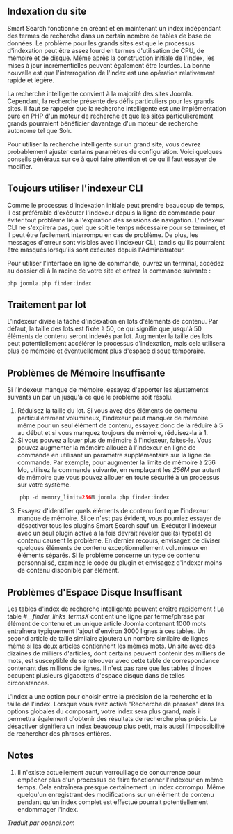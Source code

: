 <!-- Filename: Smart_Search_on_large_sites / Display title: Recherche Intelligente sur Grands Sites -->

## Indexation du site

Smart Search fonctionne en créant et en maintenant un index indépendant des termes de recherche dans un certain nombre de tables de base de données. Le problème pour les grands sites est que le processus d'indexation peut être assez lourd en termes d'utilisation de CPU, de mémoire et de disque. Même après la construction initiale de l'index, les mises à jour incrémentielles peuvent également être lourdes. La bonne nouvelle est que l'interrogation de l'index est une opération relativement rapide et légère.

La recherche intelligente convient à la majorité des sites Joomla. Cependant, la recherche présente des défis particuliers pour les grands sites. Il faut se rappeler que la recherche intelligente est une implémentation pure en PHP d'un moteur de recherche et que les sites particulièrement grands pourraient bénéficier davantage d'un moteur de recherche autonome tel que Solr.

Pour utiliser la recherche intelligente sur un grand site, vous devrez probablement ajuster certains paramètres de configuration. Voici quelques conseils généraux sur ce à quoi faire attention et ce qu'il faut essayer de modifier.

## Toujours utiliser l'indexeur CLI

Comme le processus d'indexation initiale peut prendre beaucoup de temps, il est préférable d'exécuter l'indexeur depuis la ligne de commande pour éviter tout problème lié à l'expiration des sessions de navigation. L'indexeur CLI ne s'expirera pas, quel que soit le temps nécessaire pour se terminer, et il peut être facilement interrompu en cas de problème. De plus, les messages d'erreur sont visibles avec l'indexeur CLI, tandis qu'ils pourraient être masqués lorsqu'ils sont exécutés depuis l'Administrateur.

Pour utiliser l'interface en ligne de commande, ouvrez un terminal, accédez au dossier cli à la racine de votre site et entrez la commande suivante :

```
php joomla.php finder:index
```

## Traitement par lot

L'indexeur divise la tâche d'indexation en lots d'éléments de contenu. Par défaut, la taille des lots est fixée à 50, ce qui signifie que jusqu'à 50 éléments de contenu seront indexés par lot. Augmenter la taille des lots peut potentiellement accélérer le processus d'indexation, mais cela utilisera plus de mémoire et éventuellement plus d'espace disque temporaire.

## Problèmes de Mémoire Insuffisante

Si l'indexeur manque de mémoire, essayez d'apporter les ajustements suivants un par un jusqu'à ce que le problème soit résolu.

1. Réduisez la taille du lot. Si vous avez des éléments de contenu particulièrement volumineux, l'indexeur peut manquer de mémoire même pour un seul élément de contenu, essayez donc de la réduire à 5 au début et si vous manquez toujours de mémoire, réduisez-la à 1.
2. Si vous pouvez allouer plus de mémoire à l'indexeur, faites-le. Vous pouvez augmenter la mémoire allouée à l'indexeur en ligne de commande en utilisant un paramètre supplémentaire sur la ligne de commande. Par exemple, pour augmenter la limite de mémoire à 256 Mo, utilisez la commande suivante, en remplaçant les *256M* par autant de mémoire que vous pouvez allouer en toute sécurité à un processus sur votre système.
```php
    php -d memory_limit=256M joomla.php finder:index
```
3. Essayez d'identifier quels éléments de contenu font que l'indexeur manque de mémoire. Si ce n'est pas évident, vous pourriez essayer de désactiver tous les plugins Smart Search sauf un. Exécuter l'indexeur avec un seul plugin activé à la fois devrait révéler quel(s) type(s) de contenu causent le problème. En dernier recours, envisagez de diviser quelques éléments de contenu exceptionnellement volumineux en éléments séparés. Si le problème concerne un type de contenu personnalisé, examinez le code du plugin et envisagez d'indexer moins de contenu disponible par élément.

## Problèmes d'Espace Disque Insuffisant

Les tables d'index de recherche intelligente peuvent croître rapidement ! La table *#__finder_links_termsX* contient une ligne par terme/phrase par élément de contenu et un unique article Joomla contenant 1000 mots entraînera typiquement l'ajout d'environ 3000 lignes à ces tables. Un second article de taille similaire ajoutera un nombre similaire de lignes même si les deux articles contiennent les mêmes mots. Un site avec des dizaines de milliers d'articles, dont certains peuvent contenir des milliers de mots, est susceptible de se retrouver avec cette table de correspondance contenant des millions de lignes. Il n'est pas rare que les tables d'index occupent plusieurs gigaoctets d'espace disque dans de telles circonstances.

L'index a une option pour choisir entre la précision de la recherche et la taille de l'index. Lorsque vous avez activé "Recherche de phrases" dans les options globales du composant, votre index sera plus grand, mais il permettra également d'obtenir des résultats de recherche plus précis. Le désactiver signifiera un index beaucoup plus petit, mais aussi l'impossibilité de rechercher des phrases entières.

## Notes

1. Il n'existe actuellement aucun verrouillage de concurrence pour empêcher plus d'un processus de faire fonctionner l'indexeur en même temps. Cela entraînera presque certainement un index corrompu. Même quelqu'un enregistrant des modifications sur un élément de contenu pendant qu'un index complet est effectué pourrait potentiellement endommager l'index.

*Traduit par openai.com*

